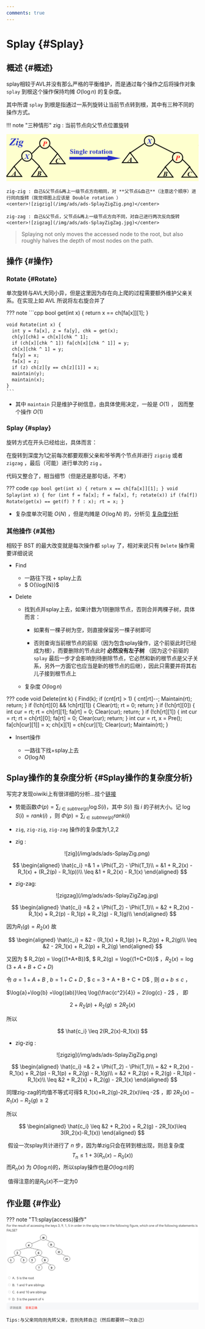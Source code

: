 ```yaml
---
comments: true
---
```

# Splay {#Splay}

## 概述 {#概述}

splay相较于AVL并没有那么严格的平衡维护，而是通过每个操作之后将操作对象 `splay` 到根这个操作保持均摊 $O(\log{n})$ 的复杂度。

其中所谓 `splay` 到根是指通过一系列旋转让当前节点转到根，其中有三种不同的操作方式。

!!! note "三种情形"
    zig : 当前节点向父节点位置旋转
    <center>![zig](/img/ads/ads-SplayZig.png)</center>

    zig-zig : 自己&父节点&再上一级节点方向相同，对 **父节点&自己**（注意这个顺序）进行同向旋转（我觉得图上应该是 Double rotation ）
    <center>![zigzig](/img/ads/ads-SplayZigZig.png)</center>
  
    zig-zag : 自己&父节点，父节点&再上一级节点方向不同，对自己进行两次反向旋转
    <center>![zigzag](/img/ads/ads-SplayZigZag.jpg)</center>


> Splaying not only moves the accessed node to the root, but also roughly halves the depth of most nodes on the path.

## 操作 {#操作}

### Rotate {#Rotate}

单次旋转与AVL大同小异，但是这里因为存在向上爬的过程需要额外维护父亲关系。在实现上如 AVL 所说将左右旋合并了

??? note 
    ```cpp
    bool get(int x) { return x == ch[fa[x]][1]; }

    void Rotate(int x) {
      int y = fa[x], z = fa[y], chk = get(x);
      ch[y][chk] = ch[x][chk ^ 1];
      if (ch[x][chk ^ 1]) fa[ch[x][chk ^ 1]] = y;
      ch[x][chk ^ 1] = y;
      fa[y] = x;
      fa[x] = z;
      if (z) ch[z][y == ch[z][1]] = x;
      maintain(y);
      maintain(x);
    }
    ```


  - 其中 `maintain` 只是维护子树信息，由具体使用决定，一般是 $O(1)$ ， 因而整个操作 $O(1)$ 


### Splay {#splay}

旋转方式在开头已经给出，具体而言：

在旋转到深度为1之前每次都要观察父亲和爷爷两个节点并进行 `zigzig` 或者 `zigzag` ，最后（可能）进行单次的 `zig` 。

代码又整合了，相当细节（但是还是那句话，不考）

??? code
    ```cpp
    bool get(int x) { return x == ch[fa[x]][1]; }
    void Splay(int x) {
      for (int f = fa[x]; f = fa[x], f; rotate(x))
        if (fa[f]) Rotate(get(x) == get(f) ? f : x);
      rt = x;
    }
    ```


  - 复杂度单次可能 $O(N)$ ，但是均摊是 $O(\log N)$ 的，分析见 [复杂度分析](#Splay操作的复杂度分析)

### 其他操作 {#其他}

相较于 BST 的最大改变就是每次操作都 `splay` 了，相对来说只有 `Delete` 操作需要详细说说

- Find

  - 一路往下找 + splay上去
  - $ O(\log{N})$ 

- Delete

  - 找到点并splay上去，如果计数为1则删除节点，否则合并两棵子树，具体而言：
    - 如果有一棵子树为空，则直接保留另一棵子树即可
    
    - 否则查询当前根节点的前驱（因为包含splay操作，这个前驱此时已经成为根），而要删除的节点此时 **必然没有左子树** （因为这个前驱的 `splay` 最后一步才会影响到待删除节点，它必然和新的根节点是父子关系，另外一方面它也应当是新的根节点的后继），因此只需要并将其右儿子接到根节点上
  
  - 复杂度 $O(\log{n})$

??? code
    void Delete(int k) {
      Find(k);
      if (cnt[rt] > 1) {
        cnt[rt]--;
        Maintain(rt);
        return;
      }
      if (!ch[rt][0] && !ch[rt][1]) {
        Clear(rt);
        rt = 0;
        return;
      }
      if (!ch[rt][0]) {
        int cur = rt;
        rt = ch[rt][1];
        fa[rt] = 0;
        Clear(cur);
        return;
      }
      if (!ch[rt][1]) {
        int cur = rt;
        rt = ch[rt][0];
        fa[rt] = 0;
        Clear(cur);
        return;
      }
      int cur = rt, x = Pre();
      fa[ch[cur][1]] = x;
      ch[x][1] = ch[cur][1];
      Clear(cur);
      Maintain(rt);
    }


- Insert操作

  - 一路往下找+splay上去
  - $O(\log{N})$

## Splay操作的复杂度分析 {#Splay操作的复杂度分析}

写完才发现oiwiki上有很详细的分析...挂个[链接](https://oi-wiki.org/ds/splay/#时间复杂度)

- 势能函数$\Phi(p) =\sum_{i\in subtree(p)} \log{S(i)}$，其中 $S(i)$ 指 $i$ 的子树大小。记 $\log{S(i)} = rank(i)$ ，则 $\Phi(p)=\sum_{i\in subtree(p)} rank(i)$

- `zig`, `zig-zig`, `zig-zag` 操作的复杂度为1,2,2

- zig : 

  <center>![zig](/img/ads/ads-SplayZig.png) </center>

$$
  \begin{aligned}
  \hat{c_i} =& 1 + \Phi(T_2) - \Phi(T_1)\\
   = &1 + R_2(x) - R_1(x) + (R_2(p) - R_1(p))\\
   \leq &1 + R_2(x) - R_1(x)
   \end{aligned}
$$

- zig-zag: 

  <center>![zigzag](/img/ads/ads-SplayZigZag.jpg) </center>

$$
\begin{aligned}
\hat{c_i} =& 2 + \Phi(T_2) - \Phi(T_1)\\
  = &2 + R_2(x) - R_1(x) + R_2(p) - R_1(p) + R_2(g) - R_1(g)\\
\end{aligned}
$$

  因为$R_1(g) = R_2(x)$
  故

$$
\begin{aligned}
\hat{c_i} = &2 - (R_1(x) + R_1(p) )+ R_2(p)  + R_2(g)\\
  \leq &2 - 2R_1(x) + R_2(p) + R_2(g)
\end{aligned}
$$

  又因为 $ R_2(p) = \log{(1+A+B)}$, $ R_2(g) = \log{(1+C+D)}$ ，$R_2(x) = \log(3+A+B+C+D)$

  令 $a = 1+A+B$ , $b = 1 + C + D$  , $ c = 3 + A + B + C + D$ , 则 $a+b\leq c$ ，
  
  $\log{a}+\log{b} =\log{(ab)}\leq \log{\frac{c^2}{4}} = 2\log{c} - 2$ ， 即 

$$
2+R_2(p)+R_2(g)\leq 2R_2(x)
$$

  所以

$$
\hat{c_i} \leq 2(R_2(x)-R_1(x))
$$

- zig-zig : 

  <center>![zigzig](/img/ads/ads-SplayZigZig.png) </center>


$$
  \begin{aligned}
  \hat{c_i} =& 2 + \Phi(T_2) - \Phi(T_1)\\
   = &2 + R_2(x) - R_1(x) + R_2(p) - R_1(p) + R_2(g) - R_1(g)\\
   = &2 + R_2(p) + R_2(g) - R_1(p) - R_1(x)\\
   \leq &2 + R_2(x) + R_2(g) - 2R_1(x)
   \end{aligned}
$$

  同理zig-zag的均值不等式可得$ R_1(x)+R_2(g)-2R_2(x)\leq -2$ ，即 $2R_2(x) - R_1(x) - R_2(g)\ge 2$

  所以

$$
  \begin{aligned}
  \hat{c_i} \leq &2 + R_2(x) + R_2(g) - 2R_1(x)\leq 3(R_2(x)-R_1(x))
  \end{aligned}
$$

​		假设一次splay共计进行了 $n$ 步，因为单zig只会在转到根出现，则总复杂度
$$
T_n \leq 1+3(R_n(x)-R_0(x))
$$
​		而$R_n(x)$ 为 $O(\log{n})$的，所以splay操作也是$O(\log{n})$的

​		值得注意的是$R_0(x)$不一定为0

## 作业题 {#作业}

??? note "T1:splay(access)操作"
    ![T1](/img/ads/Splay-T1.jpg)

    Tips:与父亲同向则先转父亲，否则先转自己（然后都要转一次自己）